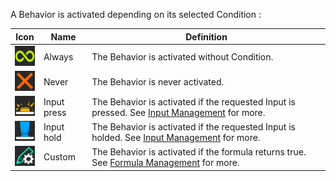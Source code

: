 A Behavior is activated depending on its selected Condition :

Icon|Name|Definition
---|---|---
![always.png](./../../../../../../../../media/user_manual/game_mecanics/behaviors/condition/always.png)|Always| The Behavior is activated without Condition.
![never.png](./../../../../../../../../media/user_manual/game_mecanics/behaviors/condition/never.png)|Never| The Behavior is never activated.
![press.png](./../../../../../../../../media/user_manual/game_mecanics/behaviors/condition/press.png)|Input press| The Behavior is activated if the requested Input is pressed. See [Input Management](./input_management.md) for more.
![hold.png](./../../../../../../../../media/user_manual/game_mecanics/behaviors/condition/hold.png)|Input hold| The Behavior is activated if the requested Input is holded. See [Input Management](./input_management.md) for more.
![formula.png](./../../../../../../../../media/user_manual/game_mecanics/behaviors/condition/formula.png)|Custom| The Behavior is activated if the formula returns true. See [Formula Management](./formula_management.md) for more.